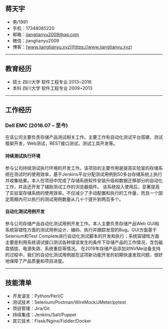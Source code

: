 ## 蒋天宇

- 男/1991
- 手机：17348085220
- 邮箱：jiangtianyu2009@qq.com
- 微信：jiangtianyu2009
- 博客：[www.jiangtianyu.xyz](https://www.jiangtianyu.xyz)

----------

## 教育经历

- 硕士 四川大学 软件工程专业 2013~2016
- 本科 四川大学 软件工程专业 2009~2013

----------

## 工作经历

### Dell EMC (2016.07 – 至今)

在该公司主要负责存储产品测试相关工作。主要工作有自动化测试平台搭建，测试框架开发，Web测试，REST接口测试，测试工具开发等。

#### 持续测试执行环境

参与公司持续测试执行环境的开发工作。该项目的主要作用是提高实验室的存储系统在测试时的使用效率，基于Jenkins平台分配测试用例到50多台存储系统上执行并收集结果。本人在项目中完成了存储系统软件安装升级和数据迁移部分的自动化工作，并且还开发了辅助测试工作的浏览器插件。
该系统投入使用后，显著提高了实验室存储系统的使用效率。不仅减少了手动配置和执行的工作量，而且一个固定周期内可以执行的测试用例数量从几十个提升到两百多个。

#### 自动化测试用例开发

参与公司存储产品自动化测试用例开发工作。本人主要负责存储产品Web GUI和系统容错性方面的测试用例设计、编码、执行并跟踪发现的Bug。GUI方面基于Selenium和Test Complete进行自动化测试脚本的开发和执行；系统容错性方面主要是利用系统调试接口测试各种错误发生的条件下存储产品的工作情况，含包磁盘插拔、电源失效、系统重启等情况。
在2019年存储产品添加对NVMe设备支持的过程中，我们的自动化测试用例就在这项新功能开发的初期快速发现问题，很好地保障了产品质量和项目进度。

----------

## 技能清单

- 开发语言：Python/Perl/C
- 测试技术：Selenium/Postman/WireMock/JMeter/pytest
- 项目管理：Jira/Git
- 持续集成：Jenkins/Salt/Puppet
- 其它技术：Flask/Nginx/Fiddler/Docker